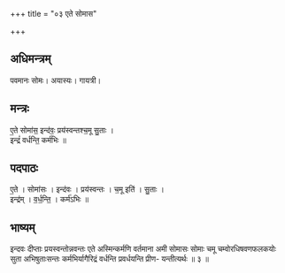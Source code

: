 +++
title = "०३ एते सोमास"

+++
## अधिमन्त्रम्
पवमानः सोमः। अयास्यः। गायत्री।

## मन्त्रः
ए॒ते सोमा॑स॒ इन्द॑वः॒ प्रय॑स्वन्तश्च॒मू सु॒ताः ।  
इन्द्रं॑ वर्धन्ति॒ कर्म॑भिः ॥

## पदपाठः
ए॒ते । सोमा॑सः । इन्द॑वः । प्रय॑स्वन्तः । च॒मू इति॑ । सु॒ताः ।  
इन्द्र॑म् । व॒र्ध॒न्ति॒ । कर्म॑ऽभिः ॥

## भाष्यम्
इन्दवः दीप्ताः प्रयस्वन्तोन्नवन्तः एते अस्मिन्कर्मणि वर्तमाना अमी सोमासः सोमाः चमू चम्वोरधिषवणफलकयोः सुता अभिषुताःसन्तः कर्मभिर्यागैरिद्रं वर्धन्ति प्रवर्धयन्ति प्रीण- यन्तीत्यर्थः ॥ ३ ॥